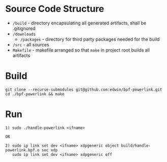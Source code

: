 # Source Code Structure

-   `/build` - directory encapsulating all generated artifacts, shall be .gitignored
-   `/downloads`
    -   `/packages` - directory for third party packages needed for the build
-   `/src` - all sources
-   `Makefile` - makefile arranged so that `make` in project root builds all artifacts

# Build

```
git clone --recurse-submodules git@github.com:edwin/bpf-powerlink.git
cd ./bpf-powerlink && make
```

# Run

```
1) sudo ./handle-powerlink <ifname>

OR

2) sudo ip link set dev <ifname> xdpgeneric object build/handle-powerlink.bpf.o sec xdp
   sudo ip link set dev <ifname> xdpgeneric off
```

